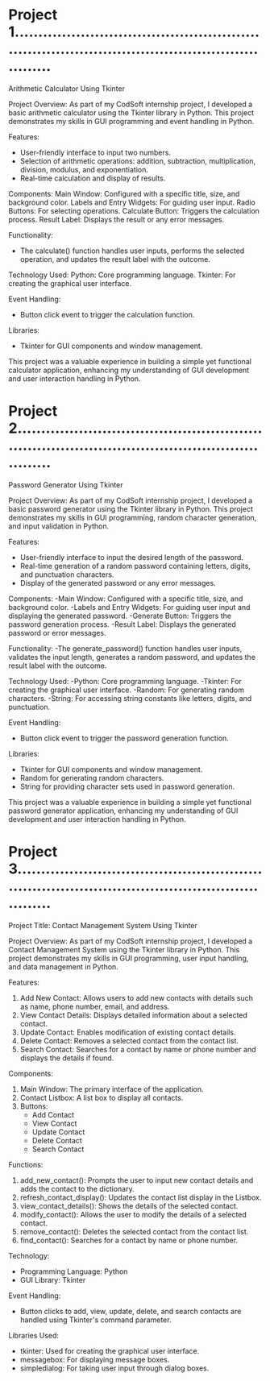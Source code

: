 # Project 1..................................................................................................................
Arithmetic Calculator Using Tkinter

Project Overview:
As part of my CodSoft internship project, I developed a basic arithmetic calculator using the Tkinter library in Python. This project demonstrates my skills in GUI programming and event handling in Python.

Features:
- User-friendly interface to input two numbers.
- Selection of arithmetic operations: addition, subtraction, multiplication, division, modulus, and exponentiation.
- Real-time calculation and display of results.

Components:
Main Window: Configured with a specific title, size, and background color.
Labels and Entry Widgets: For guiding user input.
Radio Buttons: For selecting operations.
Calculate Button: Triggers the calculation process.
Result Label: Displays the result or any error messages.

Functionality:
- The calculate() function handles user inputs, performs the selected operation, and updates the result label with the outcome.

Technology Used:
Python: Core programming language.
Tkinter: For creating the graphical user interface.

Event Handling:
- Button click event to trigger the calculation function.

Libraries:
- Tkinter for GUI components and window management.

This project was a valuable experience in building a simple yet functional calculator application, enhancing my understanding of GUI development and user interaction handling in Python.


# Project 2..................................................................................................................
Password Generator Using Tkinter

Project Overview:
As part of my CodSoft internship project, I developed a basic password generator using the Tkinter library in Python. This project demonstrates my skills in GUI programming, random character generation, and input validation in Python.

Features:
- User-friendly interface to input the desired length of the password.
- Real-time generation of a random password containing letters, digits, and punctuation characters.
- Display of the generated password or any error messages.

Components:
-Main Window: Configured with a specific title, size, and background color.
-Labels and Entry Widgets: For guiding user input and displaying the generated password.
-Generate Button: Triggers the password generation process.
-Result Label: Displays the generated password or error messages.

Functionality:
-The generate_password() function handles user inputs, validates the input length, generates a random password, and updates the result label with the outcome.

Technology Used:
-Python: Core programming language.
-Tkinter: For creating the graphical user interface.
-Random: For generating random characters.
-String: For accessing string constants like letters, digits, and punctuation.

Event Handling:
- Button click event to trigger the password generation function.

Libraries:
- Tkinter for GUI components and window management.
- Random for generating random characters.
- String for providing character sets used in password generation.

This project was a valuable experience in building a simple yet functional password generator application, enhancing my understanding of GUI development and user interaction handling in Python.
# Project 3..................................................................................................................
Project Title:
Contact Management System Using Tkinter

Project Overview:
As part of my CodSoft internship project, I developed a Contact Management System using the Tkinter library in Python. This project demonstrates my skills in GUI programming, user input handling, and data management in Python.

Features:
1. Add New Contact: Allows users to add new contacts with details such as name, phone number, email, and address.
2. View Contact Details: Displays detailed information about a selected contact.
3. Update Contact: Enables modification of existing contact details.
4. Delete Contact: Removes a selected contact from the contact list.
5. Search Contact: Searches for a contact by name or phone number and displays the details if found.

Components:
1. Main Window: The primary interface of the application.
2. Contact Listbox: A list box to display all contacts.
3. Buttons: 
   - Add Contact
   - View Contact
   - Update Contact
   - Delete Contact
   - Search Contact

Functions:
1. add_new_contact(): Prompts the user to input new contact details and adds the contact to the dictionary.
2. refresh_contact_display(): Updates the contact list display in the Listbox.
3. view_contact_details(): Shows the details of the selected contact.
4. modify_contact(): Allows the user to modify the details of a selected contact.
5. remove_contact(): Deletes the selected contact from the contact list.
6. find_contact(): Searches for a contact by name or phone number.

 Technology:
- Programming Language: Python
- GUI Library: Tkinter

Event Handling:
- Button clicks to add, view, update, delete, and search contacts are handled using Tkinter's command parameter.

 Libraries Used:
- tkinter: Used for creating the graphical user interface.
- messagebox: For displaying message boxes.
- simpledialog: For taking user input through dialog boxes.

